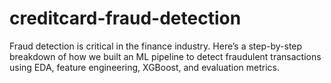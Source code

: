 # creditcard-fraud-detection
Fraud detection is critical in the finance industry. Here’s a step-by-step breakdown of how we built an ML pipeline to detect fraudulent transactions using EDA, feature engineering, XGBoost, and evaluation metrics.
